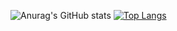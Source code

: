 ![Anurag's GitHub stats](https://github-readme-stats.vercel.app/api?username=nathanpasca&show_icons=true&theme=transparent)
[![Top Langs](https://github-readme-stats.vercel.app/api/top-langs/?username=nathanpasca)](https://github.com/anuraghazra/github-readme-stats)
